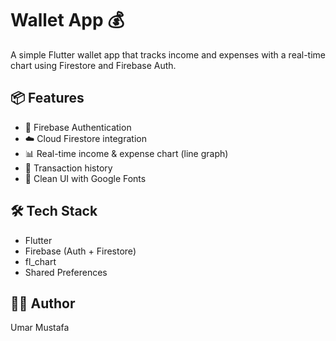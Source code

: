 # Wallet App 💰

A simple Flutter wallet app that tracks income and expenses with a real-time chart using Firestore and Firebase Auth.

## 📦 Features
- 🔐 Firebase Authentication
- ☁️ Cloud Firestore integration
- 📊 Real-time income & expense chart (line graph)
- 🧾 Transaction history
- 🎨 Clean UI with Google Fonts

## 🛠️ Tech Stack
- Flutter
- Firebase (Auth + Firestore)
- fl_chart
- Shared Preferences

## 🧑‍💻 Author
Umar Mustafa

